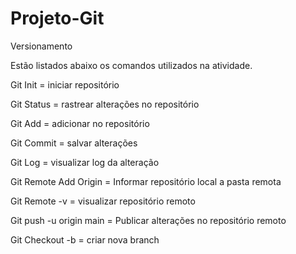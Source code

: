 # Projeto-Git

Versionamento

Estão listados abaixo os comandos utilizados na atividade.

Git Init = iniciar repositório

Git Status = rastrear alterações no repositório

Git Add = adicionar no repositório

Git Commit = salvar alterações 

Git Log = visualizar log da alteração

Git Remote Add Origin = Informar repositório local a pasta remota

Git Remote -v = visualizar repositório remoto

Git push -u origin main = Publicar alterações no repositório remoto

Git Checkout -b = criar nova branch



